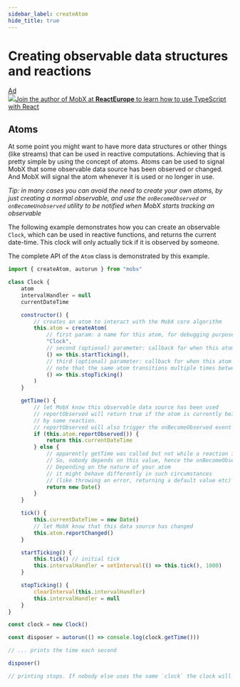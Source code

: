 ```yaml
---
sidebar_label: createAtom
hide_title: true
---
```


# Creating observable data structures and reactions

<div id='codefund'></div><div class="re_2020"><a class="re_2020_link" href="https://www.react-europe.org/#slot-2149-workshop-typescript-for-react-and-graphql-devs-with-michel-weststrate" target="_blank" rel="sponsored noopener"><div><div class="re_2020_ad" >Ad</div></div><img src="/img/reacteurope.svg"><span>Join the author of MobX at <b>ReactEurope</b> to learn how to use <span class="link">TypeScript with React</span></span></a></div>

## Atoms

At some point you might want to have more data structures or other things (like
streams) that can be used in reactive computations. Achieving that is pretty
simple by using the concept of atoms. Atoms can be used to signal MobX that some
observable data source has been observed or changed. And MobX will signal the
atom whenever it is used or no longer in use.

_Tip: in many cases you can avoid the need to create your own atoms, by just
creating a normal observable, and use the `onBecomeObserved` or
`onBecomeUnobserved` utility to be notified when MobX starts tracking an
observable_

The following example demonstrates how you can create an observable `Clock`,
which can be used in reactive functions, and returns the current date-time. This
clock will only actually tick if it is observed by someone.

The complete API of the `Atom` class is demonstrated by this example.

```javascript
import { createAtom, autorun } from "mobx"

class Clock {
    atom
    intervalHandler = null
    currentDateTime

    constructor() {
        // creates an atom to interact with the MobX core algorithm
        this.atom = createAtom(
            // first param: a name for this atom, for debugging purposes
            "Clock",
            // second (optional) parameter: callback for when this atom transitions from unobserved to observed.
            () => this.startTicking(),
            // third (optional) parameter: callback for when this atom transitions from observed to unobserved
            // note that the same atom transitions multiple times between these two states
            () => this.stopTicking()
        )
    }

    getTime() {
        // let MobX know this observable data source has been used
        // reportObserved will return true if the atom is currently being observed
        // by some reaction.
        // reportObserved will also trigger the onBecomeObserved event handler (startTicking) if needed
        if (this.atom.reportObserved()) {
            return this.currentDateTime
        } else {
            // apparently getTime was called but not while a reaction is running.
            // So, nobody depends on this value, hence the onBecomeObserved handler (startTicking) won't be fired
            // Depending on the nature of your atom
            // it might behave differently in such circumstances
            // (like throwing an error, returning a default value etc)
            return new Date()
        }
    }

    tick() {
        this.currentDateTime = new Date()
        // let MobX know that this data source has changed
        this.atom.reportChanged()
    }

    startTicking() {
        this.tick() // initial tick
        this.intervalHandler = setInterval(() => this.tick(), 1000)
    }

    stopTicking() {
        clearInterval(this.intervalHandler)
        this.intervalHandler = null
    }
}

const clock = new Clock()

const disposer = autorun(() => console.log(clock.getTime()))

// ... prints the time each second

disposer()

// printing stops. If nobody else uses the same `clock` the clock will stop ticking as well.
```
